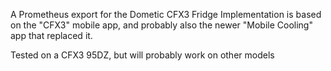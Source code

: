 A Prometheus export for the Dometic CFX3 Fridge
Implementation is based on the "CFX3" mobile app, and probably also the newer "Mobile Cooling" app that replaced it.

Tested on a CFX3 95DZ, but will probably work on other models
